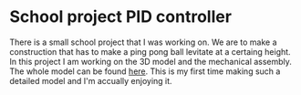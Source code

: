 # School project PID controller
There is a small school project that I was working on. We are to make a construction that has to make a ping pong ball levitate at a certaing height. In this project I am working on the 3D model and the mechanical assembly. The whole model can be found [here](https://github.com/m1cha1s/Ball_PID_device). This is my first time making such a detailed model and I'm accually enjoying it.